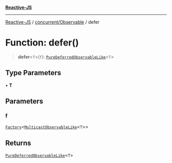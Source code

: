 [**Reactive-JS**](../../../README.md)

***

[Reactive-JS](../../../README.md) / [concurrent/Observable](../README.md) / defer

# Function: defer()

> **defer**\<`T`\>(`f`): [`PureDeferredObservableLike`](../../interfaces/PureDeferredObservableLike.md)\<`T`\>

## Type Parameters

• **T**

## Parameters

### f

[`Factory`](../../../functions/type-aliases/Factory.md)\<[`MulticastObservableLike`](../../interfaces/MulticastObservableLike.md)\<`T`\>\>

## Returns

[`PureDeferredObservableLike`](../../interfaces/PureDeferredObservableLike.md)\<`T`\>
